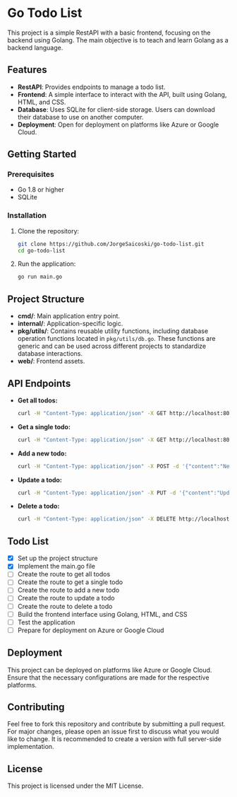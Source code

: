 
# Go Todo List
This project is a simple RestAPI with a basic frontend, focusing on the backend using Golang. The main objective is to teach and learn Golang as a backend language.

## Features
- **RestAPI**: Provides endpoints to manage a todo list.
- **Frontend**: A simple interface to interact with the API, built using Golang, HTML, and CSS.
- **Database**: Uses SQLite for client-side storage. Users can download their database to use on another computer.
- **Deployment**: Open for deployment on platforms like Azure or Google Cloud.

## Getting Started

### Prerequisites
- Go 1.8 or higher
- SQLite

### Installation
1. Clone the repository:
   ```bash
   git clone https://github.com/JorgeSaicoski/go-todo-list.git
   cd go-todo-list
   ```
2. Run the application:
   ```bash
   go run main.go
   ```
## Project Structure

- **cmd/**: Main application entry point.
- **internal/**: Application-specific logic.
- **pkg/utils/**: Contains reusable utility functions, including database operation functions located in `pkg/utils/db.go`. These functions are generic and can be used across different projects to standardize database interactions.
- **web/**: Frontend assets.

## API Endpoints
- **Get all todos:**
  ```bash
  curl -H "Content-Type: application/json" -X GET http://localhost:8000/todos
  ```

- **Get a single todo:**
  ```bash
  curl -H "Content-Type: application/json" -X GET http://localhost:8000/todos/{id}
  ```

- **Add a new todo:**
  ```bash
  curl -H "Content-Type: application/json" -X POST -d '{"content":"New Todo"}' http://localhost:8000/todos
  ```

- **Update a todo:**
  ```bash
  curl -H "Content-Type: application/json" -X PUT -d '{"content":"Updated Todo"}' http://localhost:8000/todos/{id}
  ```

- **Delete a todo:**
  ```bash
  curl -H "Content-Type: application/json" -X DELETE http://localhost:8000/todos/{id}
  ```

## Todo List
- [x] Set up the project structure
- [x] Implement the main.go file
- [ ] Create the route to get all todos
- [ ] Create the route to get a single todo
- [ ] Create the route to add a new todo
- [ ] Create the route to update a todo
- [ ] Create the route to delete a todo
- [ ] Build the frontend interface using Golang, HTML, and CSS
- [ ] Test the application
- [ ] Prepare for deployment on Azure or Google Cloud

## Deployment
This project can be deployed on platforms like Azure or Google Cloud. Ensure that the necessary configurations are made for the respective platforms.

## Contributing
Feel free to fork this repository and contribute by submitting a pull request. For major changes, please open an issue first to discuss what you would like to change. It is recommended to create a version with full server-side implementation.

## License
This project is licensed under the MIT License.



